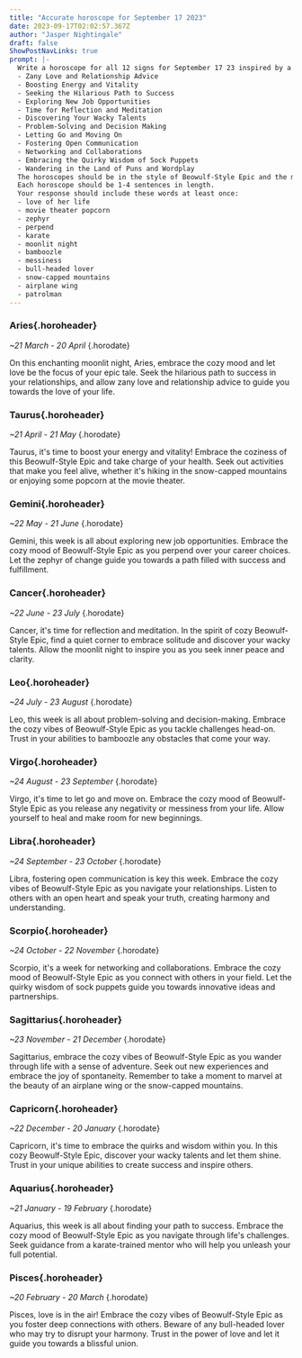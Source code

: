 ```yaml
---
title: "Accurate horoscope for September 17 2023"
date: 2023-09-17T02:02:57.367Z
author: "Jasper Nightingale"
draft: false
ShowPostNavLinks: true
prompt: |-
  Write a horoscope for all 12 signs for September 17 23 inspired by a different focus for each. Ensure you do not include the focus in the response:
  - Zany Love and Relationship Advice
  - Boosting Energy and Vitality
  - Seeking the Hilarious Path to Success
  - Exploring New Job Opportunities
  - Time for Reflection and Meditation
  - Discovering Your Wacky Talents
  - Problem-Solving and Decision Making
  - Letting Go and Moving On
  - Fostering Open Communication
  - Networking and Collaborations
  - Embracing the Quirky Wisdom of Sock Puppets
  - Wandering in the Land of Puns and Wordplay
  The horoscopes should be in the style of Beowulf-Style Epic and the mood of cozy
  Each horoscope should be 1-4 sentences in length.
  Your response should include these words at least once:
  - love of her life
  - movie theater popcorn
  - zephyr
  - perpend
  - karate
  - moonlit night
  - bamboozle
  - messiness
  - bull-headed lover
  - snow-capped mountains
  - airplane wing
  - patrolman
---
```


### Aries{.horoheader}

*~21 March - 20 April*
{.horodate}

On this enchanting moonlit night, Aries, embrace the cozy mood and let love be the focus of your epic tale. Seek the hilarious path to success in your relationships, and allow zany love and relationship advice to guide you towards the love of your life.


### Taurus{.horoheader}

*~21 April - 21 May*
{.horodate}

Taurus, it's time to boost your energy and vitality! Embrace the coziness of this Beowulf-Style Epic and take charge of your health. Seek out activities that make you feel alive, whether it's hiking in the snow-capped mountains or enjoying some popcorn at the movie theater.


### Gemini{.horoheader}

*~22 May - 21 June*
{.horodate}

Gemini, this week is all about exploring new job opportunities. Embrace the cozy mood of Beowulf-Style Epic as you perpend over your career choices. Let the zephyr of change guide you towards a path filled with success and fulfillment.


### Cancer{.horoheader}

*~22 June - 23 July*
{.horodate}

Cancer, it's time for reflection and meditation. In the spirit of cozy Beowulf-Style Epic, find a quiet corner to embrace solitude and discover your wacky talents. Allow the moonlit night to inspire you as you seek inner peace and clarity.


### Leo{.horoheader}

*~24 July - 23 August*
{.horodate}

Leo, this week is all about problem-solving and decision-making. Embrace the cozy vibes of Beowulf-Style Epic as you tackle challenges head-on. Trust in your abilities to bamboozle any obstacles that come your way.


### Virgo{.horoheader}

*~24 August - 23 September*
{.horodate}

Virgo, it's time to let go and move on. Embrace the cozy mood of Beowulf-Style Epic as you release any negativity or messiness from your life. Allow yourself to heal and make room for new beginnings.


### Libra{.horoheader}

*~24 September - 23 October*
{.horodate}

Libra, fostering open communication is key this week. Embrace the cozy vibes of Beowulf-Style Epic as you navigate your relationships. Listen to others with an open heart and speak your truth, creating harmony and understanding.


### Scorpio{.horoheader}

*~24 October - 22 November*
{.horodate}

Scorpio, it's a week for networking and collaborations. Embrace the cozy mood of Beowulf-Style Epic as you connect with others in your field. Let the quirky wisdom of sock puppets guide you towards innovative ideas and partnerships.


### Sagittarius{.horoheader}

*~23 November - 21 December*
{.horodate}

Sagittarius, embrace the cozy vibes of Beowulf-Style Epic as you wander through life with a sense of adventure. Seek out new experiences and embrace the joy of spontaneity. Remember to take a moment to marvel at the beauty of an airplane wing or the snow-capped mountains.


### Capricorn{.horoheader}

*~22 December - 20 January*
{.horodate}

Capricorn, it's time to embrace the quirks and wisdom within you. In this cozy Beowulf-Style Epic, discover your wacky talents and let them shine. Trust in your unique abilities to create success and inspire others.


### Aquarius{.horoheader}

*~21 January - 19 February*
{.horodate}

Aquarius, this week is all about finding your path to success. Embrace the cozy mood of Beowulf-Style Epic as you navigate through life's challenges. Seek guidance from a karate-trained mentor who will help you unleash your full potential.


### Pisces{.horoheader}

*~20 February - 20 March*
{.horodate}

Pisces, love is in the air! Embrace the cozy vibes of Beowulf-Style Epic as you foster deep connections with others. Beware of any bull-headed lover who may try to disrupt your harmony. Trust in the power of love and let it guide you towards a blissful union.

